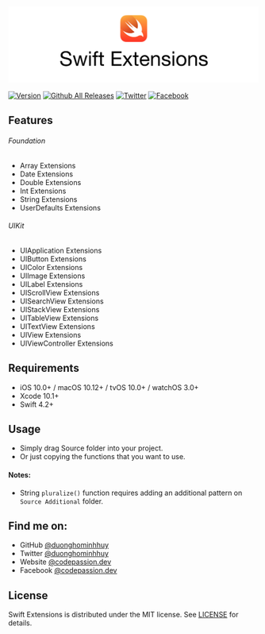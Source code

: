 ![Swift Extensions](Image/swift-extensions.jpg)

[![Version](http://img.shields.io/badge/version-1.0.0-green.svg?style=flat)](https://github.com/CodePassion-dev/swift-extensions)
[![Github All Releases](https://img.shields.io/github/downloads/duonghominhhuy/swift-extensions/total.svg)](https://github.com/CodePassion-dev/swift-extensions)
[![Twitter](https://img.shields.io/badge/twitter-@duonghominhhuy-blue.svg?style=flat)](http://twitter.com/duonghominhhuy)
[![Facebook](https://img.shields.io/badge/facebook-@codepassion.dev-blue.svg?style=flat)](https://www.facebook.com/codepassion.dev)

## Features

###### Foundation
- Array Extensions
- Date Extensions
- Double Extensions
- Int Extensions
- String Extensions
- UserDefaults Extensions

###### UIKit
- UIApplication Extensions
- UIButton Extensions
- UIColor Extensions
- UIImage Extensions
- UILabel Extensions
- UIScrollView Extensions
- UISearchView Extensions
- UIStackView Extensions
- UITableView Extensions
- UITextView Extensions
- UIView Extensions
- UIViewController Extensions

## Requirements

- iOS 10.0+ / macOS 10.12+ / tvOS 10.0+ / watchOS 3.0+
- Xcode 10.1+
- Swift 4.2+

## Usage

- Simply drag Source folder into your project.
- Or just copying the functions that you want to use.

#### Notes:

- String ```pluralize()``` function requires adding an additional pattern on ```Source Additional``` folder.

## Find me on:

- GitHub [@duonghominhhuy](https://github.com/duonghominhhuy)
- Twitter [@duonghominhhuy](https://twitter.com/duonghominhhuy)
- Website [@codepassion.dev](https://codepassion.dev)
- Facebook [@codepassion.dev](https://www.facebook.com/codepassion.dev)

## License

Swift Extensions is distributed under the MIT license. See [LICENSE](https://github.com/CodePassion-dev/swift-extensions/blob/master/LICENSE) for details.
